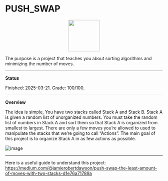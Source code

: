 # PUSH_SWAP

<p align="center">
  <a href="https://github.com/Albertoocbs/push_swap">
    <img src="" width="100"/>
  </a>
</p>

The purpose is a project that teaches you about sorting algorithms and minimizing the number of moves. 

---
**Status**

Finished: 2025-03-21. Grade: 100/100.

-------
**Overview**

The idea is simple, You have two stacks called Stack A and Stack B. Stack A is given a random list of unorganized numbers. 
You must take the random list of numbers in Stack A and sort them so that Stack A is organized from smallest to largest. 
There are only a few moves you’re allowed to used to manipulate the stacks that we’re going to call “Actions”. 
The main goal of this project is to organize Stack A in as few actions as possible.

![image](https://github.com/user-attachments/assets/30072420-9927-4631-a307-00c78da78707)

-----

Here is a useful guide to understand this project: https://medium.com/@jamierobertdawson/push-swap-the-least-amount-of-moves-with-two-stacks-d1e76a71789a
